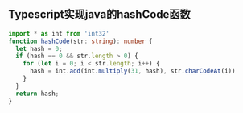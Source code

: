 ## Typescript实现java的hashCode函数

```typescript
import * as int from 'int32'
function hashCode(str: string): number {
  let hash = 0;
  if (hash == 0 && str.length > 0) {
    for (let i = 0; i < str.length; i++) {
      hash = int.add(int.multiply(31, hash), str.charCodeAt(i))
    }
  }
  return hash;
}
```

